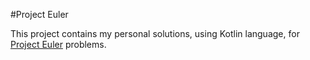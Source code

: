 #Project Euler

This project contains my personal solutions, using Kotlin language, for [Project Euler](https://projecteuler.net/) 
problems.


